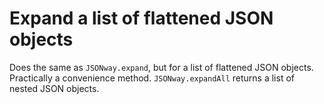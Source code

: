 # Expand a list of flattened JSON objects

Does the same as `JSONway.expand`, but for a list of flattened JSON objects. Practically a convenience method. `JSONway.expandAll` returns a list of nested JSON objects.
